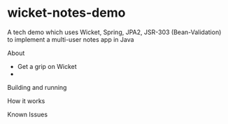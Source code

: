 wicket-notes-demo
=================

A tech demo which uses Wicket, Spring, JPA2, JSR-303 (Bean-Validation) to implement a multi-user notes app in Java

About

- Get a grip on Wicket
- 

Building and running

How it works

Known Issues
